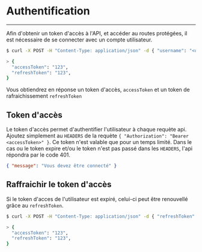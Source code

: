 # Authentification

---

Afin d'obtenir un token d'accès à l'API, et accéder au routes protégées, il est nécessaire de se connecter avec un compte utilisateur.
```sh
$ curl -X POST -H "Content-Type: application/json" -d { "username": "<username>", "password": "<user-password>"} https://api.paysage.dataesr.ovh/auth/signin

> {
  "accessToken": "123",
  "refreshToken": "123",
}
```

Vous obtiendrez en réponse un token d'accès, `accessToken` et un token de rafraichissement `refreshToken`

## Token d'accès

Le token d'accès permet d'authentifier l'utilisateur à chaque requète api.
Ajoutez simplement au `HEADERS` de la requète `{ "Authorization": "Bearer <accessToken>" }`. 
Ce token n'est valable que pour un temps limité.
Dans le cas ou le token expire et/ou le token n'est pas passé dans les `HEADERS`, l'api répondra par le code 401.
```json
{ "message": "Vous devez être connecté" }
```

## Raffraichir le token d'accès

Si le token d'acces de l'utilisateur est expiré, celui-ci peut être renouvellé grâce au `refreshToken`.
```sh
$ curl -X POST -H "Content-Type: application/json" -d { "refreshToken": "<refreshToken>" } https://api.paysage.dataesr.ovh/auth/refresh-access-token

> {
  "accessToken": "123",
  "refreshToken": "123",
}
```